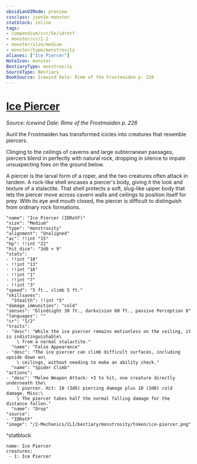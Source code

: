```yaml
---
obsidianUIMode: preview
cssclass: json5e-monster
statblock: inline
tags:
- compendium/src/5e/idrotf
- monster/cr/1-2
- monster/size/medium
- monster/type/monstrosity
aliases: ["Ice Piercer"]
NoteIcon: monster
BestiaryType: monstrosity
SourceType: Bestiary
BookSource: Icewind Dale: Rime of the Frostmaiden p. 226
---
```

# [Ice Piercer](2-Mechanics/CLI/bestiary/monstrosity/ice-piercer-idrotf.md)
*Source: Icewind Dale: Rime of the Frostmaiden p. 226*  

Auril the Frostmaiden has transformed icicles into creatures that resemble piercers.

Clinging to the ceilings of caverns and large subterranean passages, piercers blend in perfectly with natural rock, dropping in silence to impale unsuspecting foes on the ground below.

A piercer is the larval form of a roper, and the two creatures often attack in tandem. A rock-like shell encases a piercer's body, giving it the look and texture of a stalactite. That shell protects a soft, slug-like upper body that lets the piercer move across cavern walls and ceilings to position itself for prey. With its eye and mouth closed, the piercer is difficult to distinguish from ordinary rock formations.

```statblock
"name": "Ice Piercer (IDRotF)"
"size": "Medium"
"type": "monstrosity"
"alignment": "Unaligned"
"ac": !!int "15"
"hp": !!int "22"
"hit_dice": "3d8 + 9"
"stats":
- !!int "10"
- !!int "13"
- !!int "16"
- !!int "1"
- !!int "7"
- !!int "3"
"speed": "5 ft., climb 5 ft."
"skillsaves":
  "Stealth": !!int "5"
"damage_immunities": "cold"
"senses": "blindsight 30 ft., darkvision 60 ft., passive Perception 8"
"languages": ""
"cr": "1/2"
"traits":
- "desc": "While the ice piercer remains motionless on the ceiling, it is indistinguishable\
    \ from a normal stalactite."
  "name": "False Appearance"
- "desc": "The ice piercer can climb difficult surfaces, including upside down on\
    \ ceilings, without needing to make an ability check."
  "name": "Spider Climb"
"actions":
- "desc": "Melee Weapon Attack: +3 to hit, one creature directly underneath the\
    \ piercer. Hit: 10 (3d6) piercing damage plus 10 (3d6) cold damage. Miss:\
    \ The piercer takes half the normal falling damage for the distance fallen."
  "name": "Drop"
"source":
- "IDRotF"
"image": "/2-Mechanics/CLI/bestiary/monstrosity/token/ice-piercer.png"
```
^statblock

```encounter-table
name: Ice Piercer
creatures:
 - 1: Ice Piercer
```